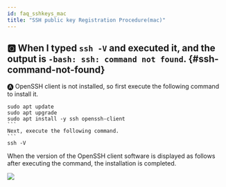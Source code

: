 ```yaml
---
id: faq_sshkeys_mac
title: "SSH public key Registration Procedure(mac)"
---
```



## &#x1F180; When I typed `ssh -V` and executed it, and the output is `-bash: ssh: command not found`. {#ssh-command-not-found}

&#x1F150; OpenSSH client is not installed, so first execute the following command to install it.

````
sudo apt update
sudo apt upgrade
sudo apt install -y ssh openssh-client
```
Next, execute the following command.
```
ssh -V
````

When the version of the OpenSSH client software is displayed as follows after executing the command, the installation is completed.

![](/img/ssh_keys/mac/ssh_mac_11.png)
